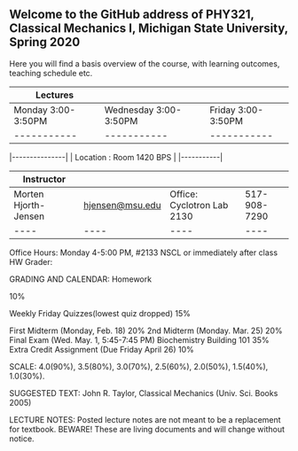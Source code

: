 ## Welcome to the GitHub address of PHY321, Classical Mechanics I, Michigan State University, Spring 2020

Here you will find a basis overview of the course, with learning outcomes, teaching schedule etc.

| Lectures |   |    |   
|---------|----|----|
| Monday 3:00-3:50PM| Wednesday 3:00-3:50PM | Friday 3:00-3:50PM |
|-----------|-----------|-----------|

|---------------|
| Location :  Room 1420 BPS |
|-----------|

|  Instructor  |  |   |   |
|--------------|------|-----|----| 
| Morten Hjorth-Jensen | hjensen@msu.edu | Office: Cyclotron Lab 2130 | 517-908-7290 |
|----|----|----|----|


Office Hours:
Monday 4-5:00 PM, #2133 NSCL
or immediately after class
HW Grader:


GRADING AND CALENDAR:
Homework

10%

Weekly Friday Quizzes(lowest quiz dropped)
15%

First Midterm (Monday, Feb. 18)
20%
2nd Midterm (Monday. Mar. 25)
20%
Final Exam (Wed. May. 1, 5:45-7:45 PM)
Biochemistry Building 101
35%
Extra Credit Assignment (Due Friday April 26)
10%

SCALE: 4.0(90%), 3.5(80%), 3.0(70%), 2.5(60%), 2.0(50%), 1.5(40%), 1.0(30%).

SUGGESTED TEXT: John R. Taylor, Classical Mechanics (Univ. Sci. Books 2005)

LECTURE NOTES:
Posted lecture notes are not meant to be a replacement for textbook. BEWARE! These are living documents and will change without notice.
